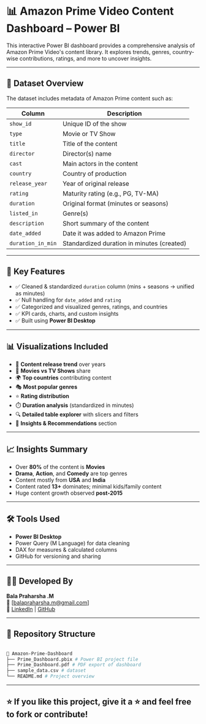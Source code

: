 # 📊 Amazon Prime Video Content Dashboard – Power BI

This interactive Power BI dashboard provides a comprehensive analysis of Amazon Prime Video's content library. It explores trends, genres, country-wise contributions, ratings, and more to uncover insights.

---

## 📁 Dataset Overview

The dataset includes metadata of Amazon Prime content such as:

| Column             | Description                               |
|--------------------|-------------------------------------------|
| `show_id`          | Unique ID of the show                     |
| `type`             | Movie or TV Show                          |
| `title`            | Title of the content                      |
| `director`         | Director(s) name                          |
| `cast`             | Main actors in the content                |
| `country`          | Country of production                     |
| `release_year`     | Year of original release                  |
| `rating`           | Maturity rating (e.g., PG, TV-MA)         |
| `duration`         | Original format (minutes or seasons)      |
| `listed_in`        | Genre(s)                                  |
| `description`      | Short summary of the content              |
| `date_added`       | Date it was added to Amazon Prime         |
| `duration_in_min`  | Standardized duration in minutes (created) |

---

## 📌 Key Features

- ✅ Cleaned & standardized `duration` column (mins + seasons → unified as minutes)
- ✅ Null handling for `date_added` and `rating`
- ✅ Categorized and visualized genres, ratings, and countries
- ✅ KPI cards, charts, and custom insights
- ✅ Built using **Power BI Desktop**

---

## 📊 Visualizations Included

- 📆 **Content release trend** over years
- 🎥 **Movies vs TV Shows** share
- 🌍 **Top countries** contributing content
- 🎭 **Most popular genres**
- ⭐ **Rating distribution**
- ⏱️ **Duration analysis** (standardized in minutes)
- 🔍 **Detailed table explorer** with slicers and filters
- 🧠 **Insights & Recommendations** section

---

## 📈 Insights Summary

- Over **80%** of the content is **Movies**
- **Drama**, **Action**, and **Comedy** are top genres
- Content mostly from **USA** and **India**
- Content rated **13+** dominates; minimal kids/family content
- Huge content growth observed **post-2015**

---

## 🛠️ Tools Used

- **Power BI Desktop**
- Power Query (M Language) for data cleaning
- DAX for measures & calculated columns
- GitHub for versioning and sharing

---

## 👨‍💻 Developed By

**Bala Praharsha .M**  
📧 [balapraharsha.m@gmail.com]  
🔗 [LinkedIn](https://linkedin.com/in/mannepalli-bala-praharsha) | [GitHub](https://github.com/balapraharsha)

---

## 📂 Repository Structure

```bash

📁 Amazon-Prime-Dashboard
├── Prime_Dashboard.pbix # Power BI project file
├── Prime_Dashboard.pdf # PDF export of dashboard
├── sample_data.csv # dataset
└── README.md # Project overview

```

---

## ⭐ If you like this project, give it a ⭐ and feel free to fork or contribute!
